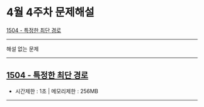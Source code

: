 # 4월 4주차 문제해설
[1504 - 특정한 최단 경로](https://github.com/Junhyung-Choi/BOJ-PS/blob/master/Apr/week_4/1504.py "1504 - 특정한 최단 경로")

---
해설 없는 문제

---
## [1504 - 특정한 최단 경로](https://github.com/Junhyung-Choi/BOJ-PS/blob/master/Apr/week_4/1504.py "1504 - 특정한 최단 경로")
- 시간제한 : 1초 | 메모리제한 : 256MB


---
